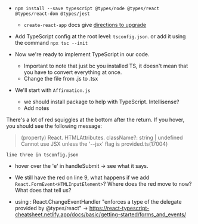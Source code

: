 - `npm install --save typescript @types/node @types/react @types/react-dom @types/jest`
    - `create-react-app` docs give [directions to upgrade](https://create-react-app.dev/docs/adding-typescript/#installation)
- Add TypeScript config at the root level: `tsconfig.json`. or add it using the command `npx tsc --init`

- Now we're ready to implement TypeScript in our code.
    - Important to note that just bc you installed TS, it doesn't mean that you have to convert everything at once.
    - Change the file from .js to .tsx
- We'll start with `Affirmation.js`
    - we should install package to help with TypeScript. Intellisense?
    - Add notes


There's a lot of red squiggles at the bottom after the return. If you hover, you should see the following message:

> (property) React.
> HTMLAttributes<HTMLDivElement>. 
> className?: string | undefined
> Cannot use JSX unless the '--jsx' 
> flag is provided.ts(17004)

    line three in tsconfig.json

- hover over the 'e' in handleSubmit -> see what it says.

- We still have the red on line 9, what happens if we add `React.FormEvent<HTMLInputElement>`? Where does the red move to now? What does that tell us?

- using : React.ChangeEventHandler<HTMLTextAreaElement> "enforces a type of the delegate provided by @types/react" -> https://react-typescript-cheatsheet.netlify.app/docs/basic/getting-started/forms_and_events/
